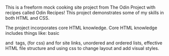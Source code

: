 This is a freeform mock cooking site project from The Odin Project with recipes called Odin Recipes!
This project demonstrates some of my skills in both HTML and CSS.

The project incorporates core HTML knowledge. Core HTML knowledge includes things like: basic <div> 
and <img> tags, <link> (for css) and <a> for site links, unordered and ordered lists, effective HTML 
file structure and using css to change layout and add visual styles.
